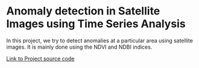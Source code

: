 # Anomaly detection in Satellite Images using Time Series Analysis

In this project, we try to detect anomalies at a particular area using satellite images. It is mainly done using the NDVI and NDBI indices.

[Link to Project source code](https://github.com/kareka-gb/Anomaly_detection_using_Time_series_Analysis/blob/master/adisiuml.ipynb)
